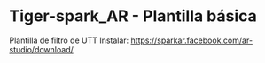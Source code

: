 # Tiger-spark_AR - Plantilla básica
Plantilla de filtro de UTT
Instalar: https://sparkar.facebook.com/ar-studio/download/
